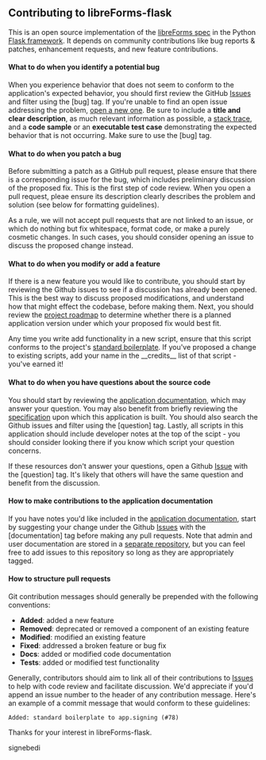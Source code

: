 ## Contributing to libreForms-flask

This is an open source implementation of the [libreForms spec](https://github.com/libreForms/spec) in the Python [Flask framework](https://flask.palletsprojects.com/en/latest/). It depends on community contributions like bug reports & patches, enhancement requests, and new feature contributions.

#### What to do when you identify a potential bug

When you experience behavior that does not seem to conform to the application's expected behavior, you should first review the GitHub [Issues](https://github.com/libreForms/libreForms-flask/issues) and filter using the \[bug\] tag. If you're unable to find an open issue addressing the problem, [open a new one](https://github.com/libreForms/libreForms-flask/issues/new). Be sure to include a **title and clear description**, as much relevant information as possible, a [stack trace](https://en.wikipedia.org/wiki/Stack_trace), and a **code sample** or an **executable test case** demonstrating the expected behavior that is not occurring. Make sure to use the \[bug\] tag.

#### What to do when you patch a bug

Before submitting a patch as a GitHub pull request, please ensure that there is a corresponding issue for the bug, which includes preliminary discussion of the proposed fix. This is the first step of code review. When you open a pull request, pleae ensure its description clearly describes the problem and solution (see below for formatting guidelines).

As a rule, we will not accept pull requests that are not linked to an issue, or which do nothing but fix whitespace, format code, or make a purely cosmetic changes. In such cases, you should consider opening an issue to discuss the proposed change instead.

#### What to do when you modify or add a feature

If there is a new feature you would like to contribute, you should start by reviewing the Github issues to see if a discussion has already been opened.  
This is the best way to discuss proposed modifications, and understand how that might effect the codebase, before making them. Next, you should review the [project roadmap](https://github.com/libreForms/libreForms-flask/issues/39) to determine whether there is a planned application version under which your proposed fix would best fit. 

Any time you write add functionality in a new script, ensure that this script conforms to the project's [standard boilerplate](https://github.com/libreForms/libreForms-flask/issues/78). If you've proposed a change to existing scripts, add your name in the \_\_credits\_\_ list of that script - you've earned it!

#### What to do when you have questions about the source code

You should start by reviewing the [application documentation](https://libreforms.readthedocs.io/en/latest/), which may answer your question. You may also benefit from briefly reviewing the [specification](https://github.com/libreForms/spec) upon which this application is built. You should also search the Github issues and filter using the \[question\] tag. Lastly, all scripts in this application should include developer notes at the top of the scipt - you should consider looking there if you know which script your question concerns.

If these resources don't answer your questions, open a Github [Issue](https://github.com/libreForms/libreForms-flask/issues) with the \[question\] tag. It's likely that others will have the same question and benefit from the discussion.

#### How to make contributions to the application documentation

If you have notes you'd like included in the [application documentation](https://libreforms.readthedocs.io/en/latest/), start by suggesting your change under the Github [Issues](https://github.com/libreForms/libreForms-flask/issues) with the \[documentation\] tag before making any pull requests. Note that admin and user documentation are stored in a [separate repository](https://github.com/libreForms/libreForms-flask-docs), but you can feel free to add issues to this repository so long as they are appropriately tagged.

#### How to structure pull requests

Git contribution messages should generally be prepended with the following conventions:

- **Added**: added a new feature
- **Removed**: deprecated or removed a component of an existing feature
- **Modified**: modified an existing feature
- **Fixed**: addressed a broken feature or bug fix
- **Docs**: added or modified code documentation
- **Tests**: added or modified test functionality

Generally, contributors should aim to link all of their contributions to [Issues](https://github.com/libreForms/libreForms-flask/issues) to help with code review and facilitate discussion. We'd appreciate if you'd append an issue number to the header of any contribution message. Here's an example of a commit message that would conform to these guidelines:

```
Added: standard boilerplate to app.signing (#78)
```

Thanks for your interest in libreForms-flask.

signebedi
